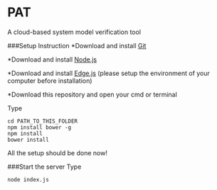 # PAT
A cloud-based system model verification tool

###Setup Instruction
*Download and install [Git](https://git-scm.com/download/win)

*Download and install [Node.js](https://nodejs.org/en/)

*Download and install [Edge.js](https://github.com/tjanczuk/edge#windows) (please setup the environment of your computer before installation)

*Download this repository and open your cmd or terminal

Type
```
cd PATH_TO_THIS_FOLDER
npm install bower -g
npm install
bower install
```
All the setup should be done now!

###Start the server
Type
```
node index.js
```
